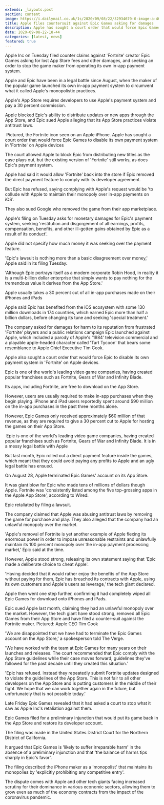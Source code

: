 ```yaml
---
extends: _layouts.post
section: content
image: https://i.dailymail.co.uk/1s/2020/09/08/22/32934670-0-image-a-40_1599598818328.jpg 
title: Apple files countersuit against Epic Games asking for damages  
description: Apple has sought a court order that would force Epic Games to disable its own payment system in Fortnite on Apple devices. 
date: 2020-09-08-22-18-44 
categories: [latest, news] 
featured: true 
--- 
```

Apple Inc on Tuesday filed counter claims against 'Fortnite' creator Epic Games asking for lost App Store fees and other damages, and seeking an order to stop the game maker from operating its own in-app payment system.

Apple and Epic have been in a legal battle since August, when the maker of the popular game launched its own in-app payment system to circumvent what it called Apple's monopolistic practices. 

Apple's App Store requires developers to use Apple's payment system and pay a 30 percent commission.

Apple blocked Epic's ability to distribute updates or new apps through the App Store, and Epic sued Apple alleging that its App Store practices violate antitrust laws.  

 Pictured, the Fortnite icon seen on an Apple iPhone. Apple has sought a court order that would force Epic Games to disable its own payment system in 'Fortnite' on Apple devices

The court allowed Apple to block Epic from distributing new titles as the case plays out, but the existing version of 'Fortnite' still works, as does Epic's payment system.

Apple had said it would allow 'Fortnite' back into the store if Epic removed the direct payment feature to comply with its developer agreement. 

But Epic has refused, saying complying with Apple's request would be 'to collude with Apple to maintain their monopoly over in-app payments on iOS'.

They also sued Google who removed the game from their app marketplace. 

Apple's filing on Tuesday asks for monetary damages for Epic's payment system, seeking 'restitution and disgorgement of all earnings, profits, compensation, benefits, and other ill-gotten gains obtained by Epic as a result of its conduct'.

Apple did not specify how much money it was seeking over the payment feature. 

'Epic's lawsuit is nothing more than a basic disagreement over money,' Apple said in its filing Tuesday. 

'Although Epic portrays itself as a modern corporate Robin Hood, in reality it is a multi-billion dollar enterprise that simply wants to pay nothing for the tremendous value it derives from the App Store.' 

Apple usually takes a 30 percent cut of all in-app purchases made on their iPhones and iPads 

Apple said Epic has benefited from the iOS ecosystem with some 130 million downloads in 174 countries, which earned Epic more than half a billion dollars, before changing its tune and seeking 'special treatment.' 

The company asked for damages for harm to its reputation from frustrated 'Fortnite' players and a public relations campaign Epic launched against Apple, which included a parody of Apple's '1984' television commercial and a playable apple-headed character called 'Tart Tycoon' that bears some resemblance to Apple Chief Executive Tim Cook.

Apple also sought a court order that would force Epic to disable its own payment system in 'Fortnite' on Apple devices.  

Epic is one of the world's leading video game companies, having created popular franchises such as Fortnite, Gears of War and Infinity Blade. 

Its apps, including Fortnite, are free to download on the App Store. 

However, users are usually required to make in-app purchases when they begin playing. iPhone and iPad users reportedly spent around $90 million on the in-app purchases in the past three months alone. 

However, Epic Games only received approximately $60 million of that revenue, as they are required to give a 30 percent cut to Apple for hosting the games on their App Store. 

 Epic is one of the world's leading video game companies, having created popular franchises such as Fortnite, Gears of War and Infinity Blade. It is in a messy legal battle with Apple 

But last month, Epic rolled out a direct payment feature inside the games, which meant that they could avoid paying any profits to Apple and an ugly legal battle has ensued.  

On August 28, Apple terminated Epic Games' account on its App Store.

It was giant blow for Epic who made tens of millions of dollars though Apple. Fortnite was 'consistently listed among the five top-grossing apps in the Apple App Store', according to Wired. 

 Epic retaliated by filing a lawsuit. 

The company claimed that Apple was abusing antitrust laws by removing the game for purchase and play. They also alleged that the company had an unlawful monopoly over the market. 

'Apple's removal of Fortnite is yet another example of Apple flexing its enormous power in order to impose unreasonable restraints and unlawfully maintain its 100 percent monopoly over the in-app payment processing market,' Epic said at the time.

However, Apple stood strong, releasing its own statement saying that 'Epic made a deliberate choice to cheat Apple'.

'Having decided that it would rather enjoy the benefits of the App Store without paying for them, Epic has breached its contracts with Apple, using its own customers and Apple's users as leverage,' the tech giant declared. 

Apple then went one step further, confirming it had completely wiped all Epic Games for download onto iPhones and iPads. 

Epic sued Apple last month, claiming they had an unlawful monopoly over the market. However, the tech giant have stood strong, removed all Epic Games from their App Store and have filed a counter-suit against the Fortnite maker. Pictured: Apple CEO Tim Cook 

'We are disappointed that we have had to terminate the Epic Games account on the App Store,' a spokesperson told The Verge. 

'We have worked with the team at Epic Games for many years on their launches and releases. The court recommended that Epic comply with the App Store guidelines while their case moves forward, guidelines they've followed for the past decade until they created this situation.'

'Epic has refused. Instead they repeatedly submit Fortnite updates designed to violate the guidelines of the App Store. This is not fair to all other developers on the App Store and is putting customers in the middle of their fight. We hope that we can work together again in the future, but unfortunately that is not possible today.'

Late Friday Epic Games revealed that it had asked a court to stop what it saw as Apple Inc's retaliation against them.

Epic Games filed for a preliminary injunction that would put its game back in the App Store and restore its developer account. 

The filing was made in the United States District Court for the Northern District of California.

It argued that Epic Games is 'likely to suffer irreparable harm' in the absence of a preliminary injunction and that 'the balance of harms tips sharply in Epic's favor'.

The filing described the iPhone maker as a 'monopolist' that maintains its monopolies by 'explicitly prohibiting any competitive entry'.  

The dispute comes with Apple and other tech giants facing increased scrutiny for their dominance in various economic sectors, allowing them to grow even as much of the economy contracts from the impact of the coronavirus pandemic. 




